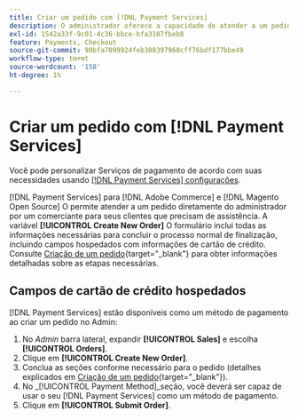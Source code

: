 ```yaml
---
title: Criar um pedido com [!DNL Payment Services]
description: O administrador oferece a capacidade de atender a um pedido usando [!DNL Payment Services] diretamente do Administrador por um comerciante para seus clientes que precisam de assistência.
exl-id: 1542a33f-9c01-4c36-bbce-bfa3107fbeb8
feature: Payments, Checkout
source-git-commit: 90bfa7099924feb308397960cff76bdf177bbe49
workflow-type: tm+mt
source-wordcount: '158'
ht-degree: 1%

---
```


# Criar um pedido com [!DNL Payment Services]

Você pode personalizar Serviços de pagamento de acordo com suas necessidades usando [[!DNL Payment Services] configurações](settings.md).

[!DNL Payment Services] para [!DNL Adobe Commerce] e [!DNL Magento Open Source] O permite atender a um pedido diretamente do administrador por um comerciante para seus clientes que precisam de assistência. A variável **[!UICONTROL Create New Order]** O formulário inclui todas as informações necessárias para concluir o processo normal de finalização, incluindo campos hospedados com informações de cartão de crédito. Consulte [Criação de um pedido](https://docs.magento.com/user-guide/customers/customer-account-create-order.html){target="_blank"} para obter informações detalhadas sobre as etapas necessárias.

## Campos de cartão de crédito hospedados

[!DNL Payment Services] estão disponíveis como um método de pagamento ao criar um pedido no Admin:

1. No _Admin_ barra lateral, expandir **[!UICONTROL Sales]** e escolha **[!UICONTROL Orders]**.
1. Clique em **[!UICONTROL Create New Order]**.
1. Conclua as seções conforme necessário para o pedido (detalhes explicados em [Criação de um pedido](https://docs.magento.com/user-guide/customers/customer-account-create-order.html){target="_blank"}).
1. No _[!UICONTROL Payment Method]_seção, você deverá ser capaz de usar o seu [!DNL Payment Services] como um método de pagamento.
1. Clique em **[!UICONTROL Submit Order]**.
